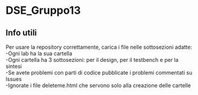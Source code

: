 # DSE_Gruppo13

## Info utili 

Per usare la repository correttamente, carica i file nelle sottosezioni adatte:  
\-Ogni lab ha la sua cartella  
\-Ogni cartella ha 3 sottosezioni: per il design, per il testbench e per la sintesi  
\-Se avete problemi con parti di codice pubblicate i problemi commentati su Issues  
\-Ignorate i file deleteme.html che servono solo alla creazione delle cartelle
